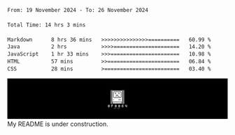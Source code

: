 <!--START_SECTION:waka-->

```txt
From: 19 November 2024 - To: 26 November 2024

Total Time: 14 hrs 3 mins

Markdown      8 hrs 36 mins   >>>>>>>>>>>>>>>==========   60.99 %
Java          2 hrs           >>>>=====================   14.20 %
JavaScript    1 hr 33 mins    >>>======================   10.98 %
HTML          57 mins         >>=======================   06.84 %
CSS           28 mins         >========================   03.40 %
```

<!--END_SECTION:waka-->

<img src="https://raw.githubusercontent.com/n3xta/image-hosting/main/img/202411032331174.png"/>
My README is under construction. 
